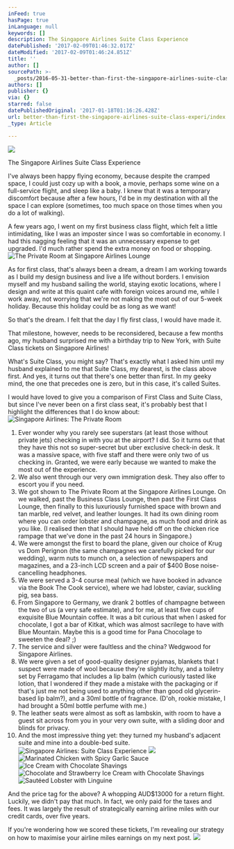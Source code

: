 ```yaml
---
inFeed: true
hasPage: true
inLanguage: null
keywords: []
description: The Singapore Airlines Suite Class Experience
datePublished: '2017-02-09T01:46:32.017Z'
dateModified: '2017-02-09T01:46:24.851Z'
title: ''
author: []
sourcePath: >-
  _posts/2016-05-31-better-than-first-the-singapore-airlines-suite-class-experi.md
authors: []
publisher: {}
via: {}
starred: false
datePublishedOriginal: '2017-01-18T01:16:26.428Z'
url: better-than-first-the-singapore-airlines-suite-class-experi/index.html
_type: Article

---
```

![](https://the-grid-user-content.s3-us-west-2.amazonaws.com/f03a89c3-7413-4afd-ab6e-0115aabee175.jpg)

The Singapore Airlines Suite Class Experience

I've always been happy flying economy, because despite the cramped space, I could just cozy up with a book, a movie, perhaps some wine on a full-service flight, and sleep like a baby. I knew that it was a temporary discomfort because after a few hours, I'd be in my destination with all the space I can explore (sometimes, too much space on those times when you do a lot of walking).

A few years ago, I went on my first business class flight, which felt a little intimidating, like I was an imposter since I was so comfortable in economy. I had this nagging feeling that it was an unnecessary expense to get upgraded. I'd much rather spend the extra money on food or shopping. ![The Private Room at Singapore Airlines Lounge](https://the-grid-user-content.s3-us-west-2.amazonaws.com/b2b75da4-2534-4935-b673-f8f6b2135bff.jpg)

As for first class, that's always been a dream, a dream I am working towards as I build my design business and live a life without borders. I envision myself and my husband sailing the world, staying exotic locations, where I design and write at this quaint cafe with foreign voices around me, while I work away, not worrying that we're not making the most out of our 5-week holiday. Because this holiday could be as long as we want!

So that's the dream. I felt that the day I fly first class, I would have made it.

That milestone, however, needs to be reconsidered, because a few months ago, my husband surprised me with a birthday trip to New York, with Suite Class tickets on Singapore Airlines! 

What's Suite Class, you might say? That's exactly what I asked him until my husband explained to me that Suite Class, my dearest, is the class above first. And yes, it turns out that there's one better than first. In my geeky mind, the one that precedes one is zero, but in this case, it's called Suites. 

I would have loved to give you a comparison of First Class and Suite Class, but since I've never been on a first class seat, it's probably best that I highlight the differences that I do know about:
![Singapore Airlines: The Private Room](https://the-grid-user-content.s3-us-west-2.amazonaws.com/f7343f55-32a0-4388-914c-b6dfe17f981a.jpg)

1. Ever wonder why you rarely see superstars (at least those without private jets) checking in with you at the airport? I did. So it turns out that they have this not so super-secret but uber exclusive check-in desk. It was a massive space, with five staff and there were only two of us checking in. Granted, we were early because we wanted to make the most out of the experience.
2. We also went through our very own immigration desk. They also offer to escort you if you need.
3. We got shown to The Private Room at the Singapore Airlines Lounge. On we walked, past the Business Class Lounge, then past the First Class Lounge, then finally to this luxuriously furnished space with brown and tan marble, red velvet, and leather lounges. It had its own dining room where you can order lobster and champagne, as much food and drink as you like. (I realised then that I should have held off on the chicken rice rampage that we've done in the past 24 hours in Singapore.)
4. We were amongst the first to board the plane, given our choice of Krug vs Dom Perignon (the same champagnes we carefully picked for our wedding), warm nuts to munch on, a selection of newspapers and magazines, and a 23-inch LCD screen and a pair of $400 Bose noise-cancelling headphones.
5. We were served a 3-4 course meal (which we have booked in advance via the Book The Cook service), where we had lobster, caviar, suckling pig, sea bass.
6. From Singapore to Germany, we drank 2 bottles of champagne between the two of us (a very safe estimate), and for me, at least five cups of exquisite Blue Mountain coffee. It was a bit curious that when I asked for chocolate, I got a bar of Kitkat, which was almost sacrilege to have with Blue Mountain. Maybe this is a good time for Pana Chocolage to sweeten the deal? ;)
7. The service and silver were faultless and the china? Wedgwood for Singapore Airlines.
8. We were given a set of good-quality designer pyjamas, blankets that I suspect were made of wool because they're slightly itchy, and a toiletry set by Ferragamo that includes a lip balm (which curiously tasted like lotion, that I wondered if they made a mistake with the packaging or if that's just me not being used to anything other than good old glycerin-based lip balm?), and a 30ml bottle of fragrance. (D'oh, rookie mistake, I had brought a 50ml bottle perfume with me.)
9. The leather seats were almost as soft as lambskin, with room to have a guest sit across from you in your very own suite, with a sliding door and blinds for privacy.
10. And the most impressive thing yet: they turned my husband's adjacent suite and mine into a double-bed suite.
![Singapore Airlines: Suite Class Experience](https://the-grid-user-content.s3-us-west-2.amazonaws.com/ba48f4fc-c345-4d19-b13b-17503394e5e6.jpg)
![](https://the-grid-user-content.s3-us-west-2.amazonaws.com/5c8a8e89-bd5f-4ca2-b190-4b95d6f2eed1.jpg)
![Marinated Chicken with Spicy Garlic Sauce](https://the-grid-user-content.s3-us-west-2.amazonaws.com/ad8c2537-01e9-43f3-85de-77b24de770e7.jpg)
![Ice Cream with Chocolate Shavings](https://the-grid-user-content.s3-us-west-2.amazonaws.com/8af6d8ed-347d-4996-be5b-b1d1cda37092.jpg)
![Chocolate and Strawberry Ice Cream with Chocolate Shavings](https://the-grid-user-content.s3-us-west-2.amazonaws.com/34955eb1-fe46-4545-bfd3-33c7d51cf080.jpg)
![Sautéed Lobster with Linguine](https://the-grid-user-content.s3-us-west-2.amazonaws.com/5856ec6c-6959-4e08-8809-fa092115bb96.jpg)

And the price tag for the above? A whopping AUD$13000 for a return flight. Luckily, we didn't pay that much. In fact, we only paid for the taxes and fees. It was largely the result of strategically earning airline miles with our credit cards, over five years.

If you're wondering how we scored these tickets, I'm revealing our strategy on how to maximise your airline miles earnings on my next post.
![](https://the-grid-user-content.s3-us-west-2.amazonaws.com/60448171-aaef-4192-ac11-69dd35df761b.jpg)